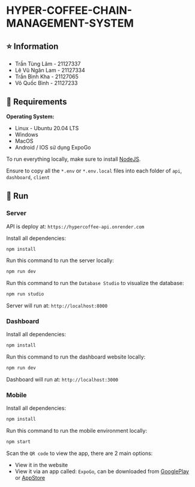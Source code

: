 # HYPER-COFFEE-CHAIN-MANAGEMENT-SYSTEM

## ⭐ Information

- Trần Tùng Lâm - 21127337
- Lê Vũ Ngân Lam - 21127334
- Trần Bình Kha - 21127065
- Võ Quốc Bình - 21127233

## 📄 Requirements

**Operating System:**

- Linux - Ubuntu 20.04 LTS
- Windows
- MacOS
- Android / IOS sử dụng ExpoGo

To run everything locally, make sure to install [NodeJS](https://nodejs.org/en/download).

Ensure to copy all the `*.env` or `*.env.local` files into each folder of `api`, `dashboard`, `client`

## 🚀 Run

### Server

API is deploy at: `https://hypercoffee-api.onrender.com`

Install all dependencies:

```bash
npm install
```

Run this command to run the server locally:

```bash
npm run dev
```

Run this command to run the `Database Studio` to visualize the database:

```bash
npm run studio
```

Server will run at: `http://localhost:8000`

### Dashboard

Install all dependencies:

```bash
npm install
```

Run this command to run the dashboard website locally:

```bash
npm run dev
```

Dashboard will run at: `http://localhost:3000`

### Mobile

Install all dependencies:

```bash
npm install
```

Run this command to run the mobile environment locally:

```bash
npm start
```

Scan the `QR code` to view the app, there are 2 main options:

- View it in the website
- View it via an app called: `ExpoGo`, can be downloaded from [GooglePlay](https://play.google.com/store/search?q=expo+go&c=apps) or [AppStore](https://apps.apple.com/us/app/expo-go/id982107779)
